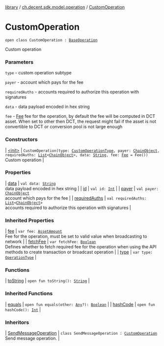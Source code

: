 [library](../../index.md) / [ch.decent.sdk.model.operation](../index.md) / [CustomOperation](./index.md)

# CustomOperation

`open class CustomOperation : `[`BaseOperation`](../-base-operation/index.md)

Custom operation

### Parameters

`type` - custom operation subtype

`payer` - account which pays for the fee

`requiredAuths` - accounts required to authorize this operation with signatures

`data` - data payload encoded in hex string

`fee` - [Fee](../../ch.decent.sdk.model/-fee/index.md) fee for the operation, by default the fee will be computed in DCT asset.
When set to other then DCT, the request might fail if the asset is not convertible to DCT or conversion pool is not large enough

### Constructors

| [&lt;init&gt;](-init-.md) | `CustomOperation(type: `[`CustomOperationType`](../-custom-operation-type/index.md)`, payer: `[`ChainObject`](../../ch.decent.sdk.model/-chain-object/index.md)`, requiredAuths: `[`List`](https://kotlinlang.org/api/latest/jvm/stdlib/kotlin.collections/-list/index.html)`<`[`ChainObject`](../../ch.decent.sdk.model/-chain-object/index.md)`>, data: `[`String`](https://kotlinlang.org/api/latest/jvm/stdlib/kotlin/-string/index.html)`, fee: `[`Fee`](../../ch.decent.sdk.model/-fee/index.md)` = Fee())`<br>Custom operation |

### Properties

| [data](data.md) | `val data: `[`String`](https://kotlinlang.org/api/latest/jvm/stdlib/kotlin/-string/index.html)<br>data payload encoded in hex string |
| [id](id.md) | `val id: `[`Int`](https://kotlinlang.org/api/latest/jvm/stdlib/kotlin/-int/index.html) |
| [payer](payer.md) | `val payer: `[`ChainObject`](../../ch.decent.sdk.model/-chain-object/index.md)<br>account which pays for the fee |
| [requiredAuths](required-auths.md) | `val requiredAuths: `[`List`](https://kotlinlang.org/api/latest/jvm/stdlib/kotlin.collections/-list/index.html)`<`[`ChainObject`](../../ch.decent.sdk.model/-chain-object/index.md)`>`<br>accounts required to authorize this operation with signatures |

### Inherited Properties

| [fee](../-base-operation/fee.md) | `var fee: `[`AssetAmount`](../../ch.decent.sdk.model/-asset-amount/index.md)<br>Fee for the operation, must be set to valid value when broadcasting to network |
| [fetchFee](../-base-operation/fetch-fee.md) | `var fetchFee: `[`Boolean`](https://kotlinlang.org/api/latest/jvm/stdlib/kotlin/-boolean/index.html)<br>Defines whether to fetch required fee for the operation when using the API methods to create transaction or broadcast operation |
| [type](../-base-operation/type.md) | `var type: `[`OperationType`](../-operation-type/index.md) |

### Functions

| [toString](to-string.md) | `open fun toString(): `[`String`](https://kotlinlang.org/api/latest/jvm/stdlib/kotlin/-string/index.html) |

### Inherited Functions

| [equals](../-base-operation/equals.md) | `open fun equals(other: `[`Any`](https://kotlinlang.org/api/latest/jvm/stdlib/kotlin/-any/index.html)`?): `[`Boolean`](https://kotlinlang.org/api/latest/jvm/stdlib/kotlin/-boolean/index.html) |
| [hashCode](../-base-operation/hash-code.md) | `open fun hashCode(): `[`Int`](https://kotlinlang.org/api/latest/jvm/stdlib/kotlin/-int/index.html) |

### Inheritors

| [SendMessageOperation](../-send-message-operation/index.md) | `class SendMessageOperation : `[`CustomOperation`](./index.md)<br>Send message operation. |

